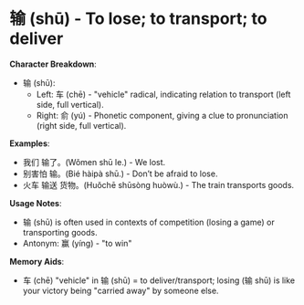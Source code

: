 # **输 (shū) - To lose; to transport; to deliver**

**Character Breakdown**:  
- 输 (shū):
  - Left: 车 (chē) - "vehicle" radical, indicating relation to transport (left side, full vertical).
  - Right: 俞 (yú) - Phonetic component, giving a clue to pronunciation (right side, full vertical).

**Examples**:  
- 我们 输了。(Wǒmen shū le.) - We lost.  
- 别害怕 输。(Bié hàipà shū.) - Don’t be afraid to lose.  
- 火车 输送 货物。(Huǒchē shūsòng huòwù.) - The train transports goods.

**Usage Notes**:  
- 输 (shū) is often used in contexts of competition (losing a game) or transporting goods.  
- Antonym: 赢 (yíng) - "to win"

**Memory Aids**:  
- 车 (chē) "vehicle" in 输 (shū) = to deliver/transport; losing (输 shū) is like your victory being "carried away" by someone else.